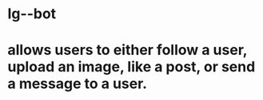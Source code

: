 # Ig--bot
# allows users to either follow a user, upload an image, like a post, or send a message to a user.

